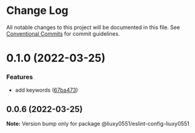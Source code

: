 # Change Log

All notable changes to this project will be documented in this file.
See [Conventional Commits](https://conventionalcommits.org) for commit guidelines.

# 0.1.0 (2022-03-25)


### Features

* add keywords ([67ba473](https://github.com/liuxy0551/eslint-config-liuxy0551/commit/67ba473f1cfbaa877107bfceeeb15dd256fed2bb))





## 0.0.6 (2022-03-25)

**Note:** Version bump only for package @liuxy0551/eslint-config-liuxy0551

